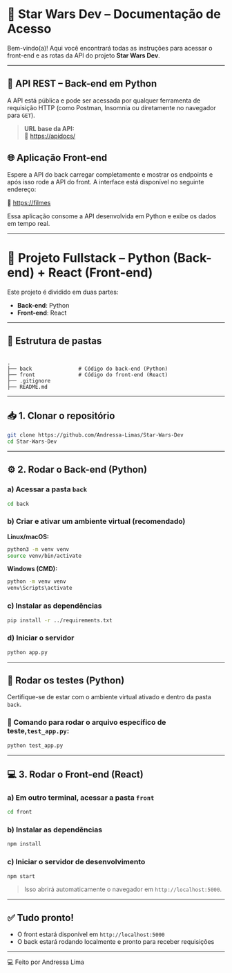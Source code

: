 # 🌌 Star Wars Dev – Documentação de Acesso

Bem-vindo(a)! Aqui você encontrará todas as instruções para acessar o front-end e as rotas da API do projeto **Star Wars Dev**.

---

## 🔁 API REST – Back-end em Python

A API está pública e pode ser acessada por qualquer ferramenta de requisição HTTP (como Postman, Insomnia ou diretamente no navegador para `GET`).
> **URL base da API:**  
🔗 [https://apidocs/](https://star-wars-dev-663524319048.us-central1.run.app/apidocs/)

## 🌐 Aplicação Front-end

Espere a API do back carregar completamente e mostrar os endpoints e após isso rode a API do front. A interface está disponível no seguinte endereço:

🔗 [https://filmes](https://hallowed-pipe-465219-u2.web.app/filmes)

Essa aplicação consome a API desenvolvida em Python e exibe os dados em tempo real.

---

# 🚀 Projeto Fullstack – Python (Back-end) + React (Front-end)

Este projeto é dividido em duas partes:

- **Back-end**: Python
- **Front-end**: React

---

## 📁 Estrutura de pastas

```

.
├── back               # Código do back-end (Python)
├── front              # Código do front-end (React)
├── .gitignore
├── README.md

````

---

## 📥 1. Clonar o repositório

```bash
git clone https://github.com/Andressa-Limas/Star-Wars-Dev
cd Star-Wars-Dev
````
---

## ⚙️ 2. Rodar o Back-end (Python)

### a) Acessar a pasta `back`

```bash
cd back
```

### b) Criar e ativar um ambiente virtual (recomendado)

**Linux/macOS:**

```bash
python3 -m venv venv
source venv/bin/activate
```

**Windows (CMD):**

```cmd
python -m venv venv
venv\Scripts\activate
```

### c) Instalar as dependências

```bash
pip install -r ../requirements.txt
```

### d) Iniciar o servidor

```bash
python app.py
```
---
## 🧪 Rodar os testes (Python)

Certifique-se de estar com o ambiente virtual ativado e dentro da pasta `back`.

### 📌 Comando para rodar o arquivo específico de teste,`test_app.py`:

```bash
python test_app.py
```
---
## 💻 3. Rodar o Front-end (React)

### a) Em outro terminal, acessar a pasta `front`

```bash
cd front
```

### b) Instalar as dependências

```bash
npm install
```

### c) Iniciar o servidor de desenvolvimento

```bash
npm start
```

> Isso abrirá automaticamente o navegador em `http://localhost:5000`.

---

## ✅ Tudo pronto!

* O front estará disponível em `http://localhost:5000`
* O back estará rodando localmente e pronto para receber requisições

---

💻 Feito por Andressa Lima

